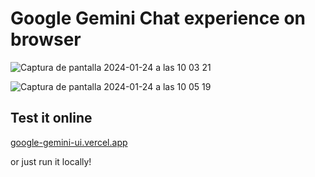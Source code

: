 # Google Gemini Chat experience on browser

![Captura de pantalla 2024-01-24 a las 10 03 21](https://github.com/fjosue4/google-gemini-ui/assets/85136931/05d836b1-7fb1-4df4-8515-d5b7ebffd1a9)

![Captura de pantalla 2024-01-24 a las 10 05 19](https://github.com/fjosue4/google-gemini-ui/assets/85136931/52c3b31b-766b-40fd-bcc5-29a20a00fb41)

## Test it online
[google-gemini-ui.vercel.app](https://google-gemini-ui.vercel.app/)

or just run it locally!
